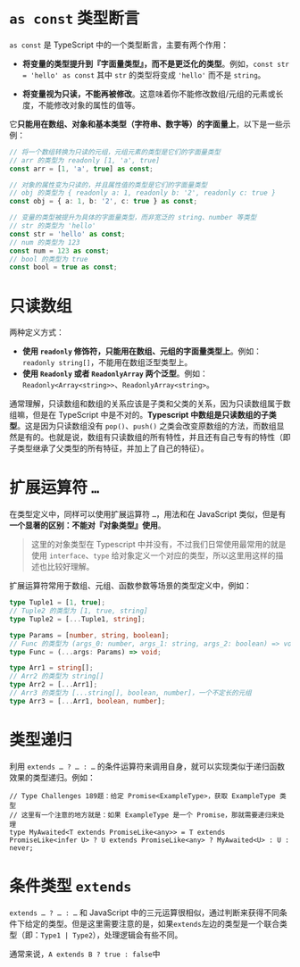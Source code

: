 # `as const` 类型断言

`as const` 是 TypeScript 中的一个类型断言，主要有两个作用：

- **将变量的类型提升到『字面量类型』，而不是更泛化的类型**。例如，`const str = 'hello' as const` 其中 `str` 的类型将变成 `'hello'` 而不是 `string`。

- **将变量视为只读，不能再被修改**。这意味着你不能修改数组/元组的元素或长度，不能修改对象的属性的值等。

它**只能用在数组、对象和基本类型（字符串、数字等）的字面量上**，以下是一些示例：

```typescript
// 将一个数组转换为只读的元组，元组元素的类型是它们的字面量类型
// arr 的类型为 readonly [1, 'a', true]
const arr = [1, 'a', true] as const;

// 对象的属性变为只读的，并且属性值的类型是它们的字面量类型
// obj 的类型为 { readonly a: 1, readonly b: '2', readonly c: true }
const obj = { a: 1, b: '2', c: true } as const;

// 变量的类型被提升为具体的字面量类型，而非宽泛的 string、number 等类型
// str 的类型为 'hello'
const str = 'hello' as const;
// num 的类型为 123
const num = 123 as const;
// bool 的类型为 true
const bool = true as const;
```

# 只读数组

两种定义方式：

- **使用 `readonly` 修饰符，只能用在数组、元组的字面量类型上**。例如：`readonly string[]`，不能用在数组泛型类型上。
- **使用 `Readonly` 或者 `ReadonlyArray` 两个泛型**。例如：`Readonly<Array<string>>`、`ReadonlyArray<string>`。

通常理解，只读数组和数组的关系应该是子类和父类的关系，因为只读数组属于数组嘛，但是在 TypeScript 中是不对的。**Typescript 中数组是只读数组的子类型**。这是因为只读数组没有 `pop()`、`push()` 之类会改变原数组的方法，而数组显然是有的。也就是说，数组有只读数组的所有特性，并且还有自己专有的特性（即子类型继承了父类型的所有特征，并加上了自己的特征）。

# 扩展运算符 `…`

在类型定义中，同样可以使用扩展运算符 `…`，用法和在 JavaScript 类似，但是有**一个显著的区别：不能对『对象类型』使用**。

> 这里的对象类型在 Typescript 中并没有，不过我们日常使用最常用的就是使用 `interface`、`type` 给对象定义一个对应的类型，所以这里用这样的描述也比较好理解。

扩展运算符常用于数组、元组、函数参数等场景的类型定义中，例如：

```typescript
type Tuple1 = [1, true];
// Tuple2 的类型为 [1, true, string]
type Tuple2 = [...Tuple1, string];

type Params = [number, string, boolean];
// Func 的类型为 (args_0: number, args_1: string, args_2: boolean) => void
type Func = (...args: Params) => void;

type Arr1 = string[];
// Arr2 的类型为 string[]
type Arr2 = [...Arr1];
// Arr3 的类型为 [...string[], boolean, number]，一个不定长的元组
type Arr3 = [...Arr1, boolean, number];
```

# 类型递归

利用 `extends … ? … : …` 的条件运算符来调用自身，就可以实现类似于递归函数效果的类型递归。例如：

```
// Type Challenges 189题：给定 Promise<ExampleType>，获取 ExampleType 类型
// 这里有一个注意的地方就是：如果 ExampleType 是一个 Promise，那就需要递归来处理
type MyAwaited<T extends PromiseLike<any>> = T extends PromiseLike<infer U> ? U extends PromiseLike<any> ? MyAwaited<U> : U : never;
```

# 条件类型 `extends`

 `extends … ? … : …` 和 JavaScript 中的三元运算很相似，通过判断来获得不同条件下给定的类型。但是这里需要注意的是，如果`extends`左边的类型是一个联合类型（即：`Type1 | Type2`），处理逻辑会有些不同。
 
 通常来说，`A extends B ? true : false`中
